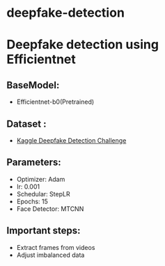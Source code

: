 # deepfake-detection

# Deepfake detection using Efficientnet

## BaseModel:

- Efficientnet-b0(Pretrained)

## Dataset :

- [Kaggle Deepfake Detection Challenge](https://www.kaggle.com/competitions/deepfake-detection-challenge/data)

## Parameters:

- Optimizer: Adam
- lr: 0.001
- Schedular: StepLR
- Epochs: 15
- Face Detector: MTCNN

## Important steps:

- Extract frames from videos
- Adjust imbalanced data
